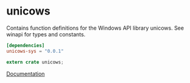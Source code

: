 # unicows #
Contains function definitions for the Windows API library unicows. See winapi for types and constants.

```toml
[dependencies]
unicows-sys = "0.0.1"
```

```rust
extern crate unicows;
```

[Documentation](https://retep998.github.io/doc/unicows/)
